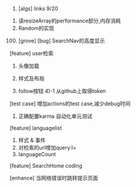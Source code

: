 1. [algs] links
9/20 
1) 读resizeArray的performance部分,内存消耗
2) Random的实现

100. [grove]
[bug] SearchNav的高度显示

[feature] user检索
1) 头像加载

2) 样式及布局


4) follow按钮
4)-1 从github上取得token

[test case] 增加actions的test case,减少debug时间
1) 正确配置karma 自动化单元测试

[feature] languagelist
1) 样式 & 事件
2) 对检索的url增加query:l=
3) languageCount

[feature] SearchHome coding

[enhance] 当网络错误时跳转提示页面